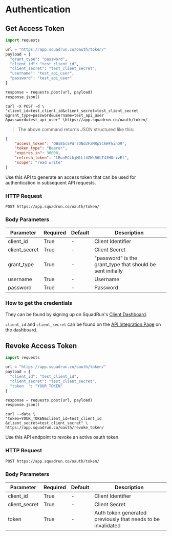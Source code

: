 # Authentication

## Get Access Token

```python
import requests

url = "https://app.squadrun.co/oauth/token/"
payload = {
  "grant_type": "password", 
  "client_id": "test_client_id", 
  "client_secret": "test_client_secret", 
  "username": "test_api_user", 
  "password": "test_api_user"
}

response = requests.post(url, payload)
response.json()
```

```shell
curl -X POST -d \
"client_id=test_client_id&client_secret=test_client_secret
&grant_type=password&username=test_api_user
&password=test_api_user" \https://app.squadrun.co/oauth/token/
```

> The above command returns JSON structured like this:

```json
{
    "access_token": "OBs8bc5PdrzQNd3FaMRp5CkHFhinD9",
    "token_type": "Bearer",
    "expires_in": 36000,
    "refresh_token": "tEonECLhjMlLf4ZWs56LT43HOrivEt",
    "scope": "read write"
}
```

Use this API to generate an access token that can be used for authentication in subsequent API requests.

### HTTP Request

`POST https://app.squadrun.co/oauth/token/`

### Body Parameters

| Parameter   | Required  | Default   | Description   |
|---------------  |---------- |---------  |------------------------------------------------------------ |
| client_id   | True  | -   | Client Identifier   |
| client_secret   | True  | -   | Client Secret   |
| grant_type  | True  | -   | "password" is the grant_type that should be sent initially  |
| username  | True  | -   | Username  |
| password  | True  | -   | Password  |

### How to get the credentials
They can be found by signing up on SquadRun's [Client Dashboard](https://dashboard/link/itegration).

`client_id` and `client_secret` can be found on the [API Integration Page](https://dashboard/link/itegration) on the dashboard.


## Revoke Access Token

```python
import requests

url = "https://app.squadrun.co/oauth/token/"
payload = {
  "client_id": "test_client_id", 
  "client_secret": "test_client_secret", 
  "token  ": "YOUR_TOKEN"
}

response = requests.post(url, payload)
response.json()
```

```shell
curl --data \
"token=YOUR_TOKEN&client_id=test_client_id
&client_secret=test_client_secret" \
https://app.squadrun.co/oauth/revoke_token/
```

Use this API endpoint to revoke an active oauth token.

### HTTP Request

`POST https://app.squadrun.co/oauth/token/`

### Body Parameters

| Parameter   | Required  | Default   | Description   |
|---------------  |---------- |---------  |------------------------------------------------------------ |
| client_id   | True  | -   | Client Identifier   |
| client_secret   | True  | -   | Client Secret   |
| token  | True  | -   | Auth token generated previously that needs to be invalidated  |
